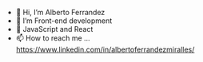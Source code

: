 - 👋 Hi, I’m Alberto Ferrandez 
- 👀 I’m Front-end development
- 🌱 JavaScript and React
- 📫 How to reach me ... https://www.linkedin.com/in/albertoferrandezmiralles/
